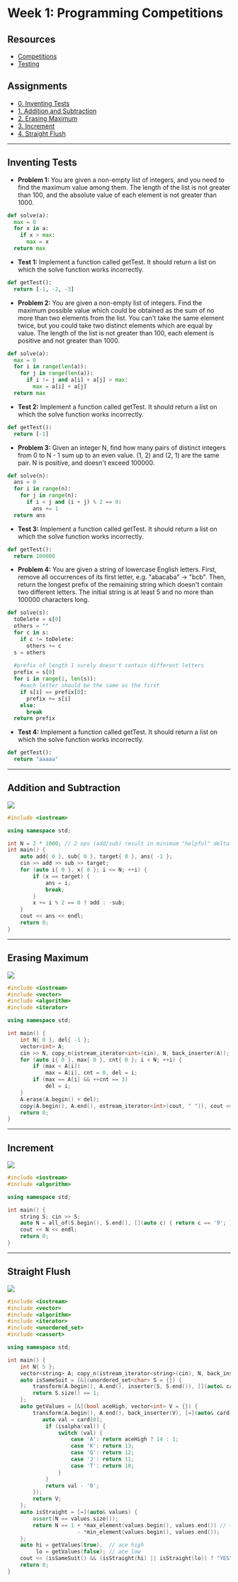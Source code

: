 # Week 1: Programming Competitions
## Resources
* [Competitions](competitions.pdf)
* [Testing](testing.pdf)

## Assignments

* [0. Inventing Tests](#inventing-tests)
* [1. Addition and Subtraction](#addition-and-subtraction)
* [2. Erasing Maximum](#erasing-maximum)
* [3. Increment](#increment)
* [4. Straight Flush](#straight-flush)

---

## Inventing Tests

* **Problem 1:** You are given a non-empty list of integers, and you need to find the maximum value among them. The length of the list is not greater than 100, and the absolute value of each element is not greater than 1000.

```python
def solve(a):
  max = 0
  for x in a:
    if x > max:
      max = x
  return max
```

* **Test 1:** Implement a function called getTest. It should return a list on which the solve function works incorrectly.

```python
def getTest():
  return [-1, -2, -3]
```	

* **Problem 2:** You are given a non-empty list of integers. Find the maximum possible value which could be obtained as the sum of no more than two elements from the list. You can't take the same element twice, but you could take two distinct elements which are equal by value. The length of the list is not greater than 100, each element is positive and not greater than 1000.

```python
def solve(a):
  max = 0
  for i in range(len(a)):
    for j in range(len(a)):
      if i != j and a[i] + a[j] > max:
        max = a[i] + a[j]
  return max
```

* **Test 2:** Implement a function called getTest. It should return a list on which the solve function works incorrectly.

```python
def getTest():
  return [-1]
```

* **Problem 3:** Given an integer N, find how many pairs of distinct integers from 0 to N - 1 sum up to an even value. (1, 2) and (2, 1) are the same pair. N is positive, and doesn't exceed 100000.

```python
def solve(n):
  ans = 0
  for i in range(n):
    for j in range(n):
      if i < j and (i + j) % 2 == 0:
        ans += 1
  return ans
```

* **Test 3:** Implement a function called getTest. It should return a list on which the solve function works incorrectly.

```python
def getTest():
  return 100000
```

* **Problem 4:** You are given a string of lowercase English letters. First, remove all occurrences of its first letter, e.g. "abacaba" -> "bcb". Then, return the longest prefix of the remaining string which doesn't contain two different letters. The initial string is at least 5 and no more than 100000 characters long.

```python
def solve(s):
  toDelete = s[0]
  others = ""
  for c in s:
    if c != toDelete:
      others += c
  s = others
  
  #prefix of length 1 surely doesn't contain different letters
  prefix = s[0]
  for i in range(1, len(s)):
    #each letter should be the same as the first
    if s[i] == prefix[0]:
      prefix += s[i]
    else:
      break
  return prefix
```

* **Test 4:** Implement a function called getTest. It should return a list on which the solve function works incorrectly.

```python
def getTest():
  return "aaaaa"
```

---

## Addition and Subtraction

![](1_addition_and_subtraction/1_addition_and_subtraction.png)

```cpp
#include <iostream>

using namespace std;

int N = 2 * 1000; // 2 ops (add/sub) result in minimum "helpful" delta of 1 (ie. go 1 step closer to max target 1000)
int main() {
    auto add{ 0 }, sub{ 0 }, target{ 0 }, ans{ -1 };
    cin >> add >> sub >> target;
    for (auto i{ 0 }, x{ 0 }; i <= N; ++i) {
        if (x == target) {
            ans = i;
            break;
        }
        x += i % 2 == 0 ? add : -sub;
    }
    cout << ans << endl;
    return 0;
}
```

---

## Erasing Maximum

![](2_erasing_max/2_erasing_max.png)

```cpp
#include <iostream>
#include <vector>
#include <algorithm>
#include <iterator>

using namespace std;

int main() {
    int N{ 0 }, del{ -1 };
    vector<int> A;
    cin >> N, copy_n(istream_iterator<int>(cin), N, back_inserter(A));
    for (auto i{ 0 }, max{ 0 }, cnt{ 0 }; i < N; ++i) {
        if (max < A[i])
            max = A[i], cnt = 0, del = i;
        if (max == A[i] && ++cnt == 3)
            del = i;
    }
    A.erase(A.begin() + del);
    copy(A.begin(), A.end(), ostream_iterator<int>(cout, " ")), cout << endl;
    return 0;
}
```

---

## Increment

![](3_increment/3_increment.png)

```cpp
#include <iostream>
#include <algorithm>

using namespace std;

int main() {
    string S; cin >> S;
    auto N = all_of(S.begin(), S.end(), [](auto c) { return c == '9'; }) ? S.size() + 1 : S.size();
    cout << N << endl;
    return 0;
}
```

---

## Straight Flush

![](4_straight_flush/4_straight_flush.png)

```cpp
#include <iostream>
#include <vector>
#include <algorithm>
#include <iterator>
#include <unordered_set>
#include <cassert>

using namespace std;

int main() {
    int N{ 5 };
    vector<string> A; copy_n(istream_iterator<string>(cin), N, back_inserter(A));
    auto isSameSuit = [&](unordered_set<char> S = {}) {
        transform(A.begin(), A.end(), inserter(S, S.end()), [](auto& card) { return card[1]; });
        return S.size() == 1;
    };
    auto getValues = [&](bool aceHigh, vector<int> V = {}) {
        transform(A.begin(), A.end(), back_inserter(V), [=](auto& card) {
           auto val = card[0];
            if (isalpha(val)) {
                switch (val) {
                    case 'A': return aceHigh ? 14 : 1;
                    case 'K': return 13;
                    case 'Q': return 12;
                    case 'J': return 11;
                    case 'T': return 10;
                }
            }
            return val - '0';
        });
        return V;
    };
    auto isStraight = [=](auto& values) {
        assert(N == values.size());
        return N == 1 + *max_element(values.begin(), values.end()) // +1 for [i..j] inclusive
                      - *min_element(values.begin(), values.end());
    };
    auto hi = getValues(true),  // ace high
         lo = getValues(false); // ace low
    cout << (isSameSuit() && (isStraight(hi) || isStraight(lo)) ? "YES" : "NO") << endl;
    return 0;
}
```